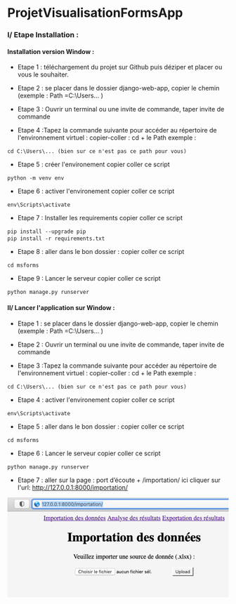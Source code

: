 # ProjetVisualisationFormsApp


### I/ Etape Installation :


#### <strong>Installation version Window :</strong>

- Etape 1 : téléchargement du projet sur Github puis déziper et placer ou vous le souhaiter.

- Etape 2 : se placer dans le dossier  django-web-app, copier le chemin (exemple : Path =C:\Users\... )

- Etape 3 : Ouvrir un terminal ou une invite de commande, taper invite de commande

- Etape 4 :Tapez la commande suivante pour accéder au répertoire de l'environnement virtuel : copier-coller : cd + le Path
exemple : 
```shell
cd C:\Users\... (bien sur ce n'est pas ce path pour vous)
```
- Etape 5 :  créer l'environement copier coller ce script
```shell
python -m venv env

```
- Etape 6 : activer l'environement copier coller ce script
```shell
env\Scripts\activate
```
- Etape 7 : Installer les requirements copier coller ce script
```shell
pip install --upgrade pip
pip install -r requirements.txt

```

- Etape 8 : aller dans le bon dossier : copier coller ce script
```shell
cd msforms
```

- Etape 9 : Lancer le serveur copier coller ce script
```shell
python manage.py runserver
```


#### II/ Lancer l'application sur Window :

- Etape 1 : se placer dans le dossier  django-web-app, copier le chemin (exemple : Path =C:\Users\... )

- Etape 2 : Ouvrir un terminal ou une invite de commande, taper invite de commande

- Etape 3 :Tapez la commande suivante pour accéder au répertoire de l'environnement virtuel : copier-coller : cd + le Path
exemple : 
```shell
cd C:\Users\... (bien sur ce n'est pas ce path pour vous)
```
- Etape 4 : activer l'environement copier coller ce script
```shell
env\Scripts\activate
```
- Etape 5 : aller dans le bon dossier : copier coller ce script
```shell
cd msforms
```

- Etape 6 : Lancer le serveur copier coller ce script
```shell
python manage.py runserver
```
- Etape 7 : aller sur la page :  port d’écoute + /importation/ ici cliquer sur l'url: http://127.0.0.1:8000/importation/

![ouverture terminal](images_readme/img4.png)

